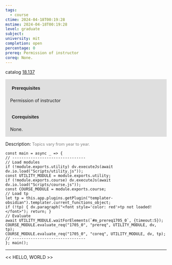 ```yaml
---
tags:
  - course
ctime: 2024-04-18T00:19:28
mstime: 2024-04-18T00:19:28
level: graduate
subject: 
university: mit
completion: open
percentage: 0
prereq: Permission of instructor
coreq: None.
---
```


catalog [18.137](http://student.mit.edu/catalog/m18a.html#18.137)

<span style="display: block; padding: 15px; background-color: rgb(100, 100, 100, 0.2);"><font id="m_prereq1705_0" style="display: block; font-family: Arial, sans-serif; font-weight: bold; padding: 5px">Prerequisites</font><br><span id="prereq1705_0">Permission of instructor</span></span>
<span style="display: block; padding: 15px; background-color: rgb(100, 100, 100, 0.2);"><font id="m_coreq1705_0" style="display: block; font-family: Arial, sans-serif; font-weight: bold; padding: 5px">Corequisites</font><br><span id="coreq1705_0">None.</span></span>

<font style="">Description:</font>
<font style="color: grey; font-size: 0.8rem;">Topics vary from year to year.</font>

```dataviewjs
const main = async _ => {
// --------------------------------
// Load modules
if (!module.exports.utility) dv.executeJs(await dv.io.load("Scripts/utility.js"));
const UTILITY_MODULE = module.exports.utility;
if (!module.exports.course) dv.executeJs(await dv.io.load("Scripts/course.js"));
const COURSE_MODULE = module.exports.course;
// Load tp
let tp = this.app.plugins.getPlugin("templater-obsidian").templater.current_functions_object;
if (!tp) { dv.paragraph("<font style='color: red'>tp not loaded!</font>"); return; }
// Evaluate
await UTILITY_MODULE.waitForElements(`#m_prereq1705_0`, {timeout:5});
COURSE_MODULE.evaluate_req("1705_0", "prereq", UTILITY_MODULE, dv, tp);
COURSE_MODULE.evaluate_req("1705_0", "coreq", UTILITY_MODULE, dv, tp);
// --------------------------------
}; main();
```

---

<< HELLO, WORLD >>
